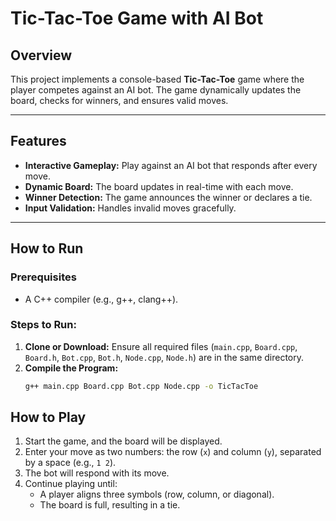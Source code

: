 # Tic-Tac-Toe Game with AI Bot

## Overview

This project implements a console-based **Tic-Tac-Toe** game where the player competes against an AI bot. The game dynamically updates the board, checks for winners, and ensures valid moves.

---

## Features

- **Interactive Gameplay:** Play against an AI bot that responds after every move.
- **Dynamic Board:** The board updates in real-time with each move.
- **Winner Detection:** The game announces the winner or declares a tie.
- **Input Validation:** Handles invalid moves gracefully.

---

## How to Run

### Prerequisites
- A C++ compiler (e.g., g++, clang++).

### Steps to Run:
1. **Clone or Download:** Ensure all required files (`main.cpp`, `Board.cpp`, `Board.h`, `Bot.cpp`, `Bot.h`, `Node.cpp`, `Node.h`) are in the same directory.
2. **Compile the Program:**
   ```bash
   g++ main.cpp Board.cpp Bot.cpp Node.cpp -o TicTacToe

## How to Play

1. Start the game, and the board will be displayed.
2. Enter your move as two numbers: the row (`x`) and column (`y`), separated by a space (e.g., `1 2`).
3. The bot will respond with its move.
4. Continue playing until:
    - A player aligns three symbols (row, column, or diagonal).
    - The board is full, resulting in a tie.
